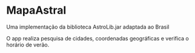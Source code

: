# MapaAstral

Uma implementação da biblioteca AstroLib.jar adaptada ao Brasil

O app realiza pesquisa de cidades, coordenadas geográficas e verifica o horário de verão.

